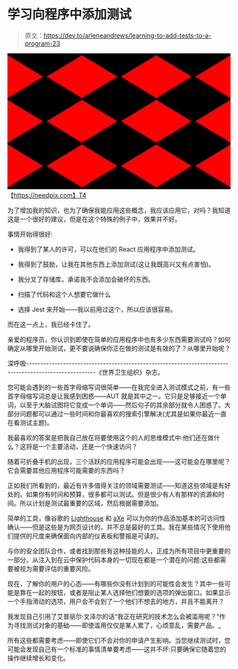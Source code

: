 # 学习向程序中添加测试

> 原文：<https://dev.to/arleneandrews/learning-to-add-tests-to-a-program-23>

[![](img/4edb10fd789ce618216b733b9bd8e98f.png)](https://storage.needpix.com/rsynced_images/harlequin-pattern.jpg)
【https://needpix.com】T4

为了增加我的知识，也为了确保我能应用这些概念，我应该应用它，对吗？我知道这是一个很好的建议，但是在这个特殊的例子中，效果并不好。

事情开始得很好:

*   我得到了某人的许可，可以在他们的 React 应用程序中添加测试。

*   我得到了鼓励，让我在其他东西上添加测试(这让我既高兴又有点害怕)。

*   我分叉了存储库，承诺我不会添加会破坏的东西。

*   扫描了代码和这个人想要它做什么

*   选择 Jest 来开始——我以前用过这个，所以应该很容易。

而在这一点上，我已经卡住了。

亲爱的程序员，你认识到即使在简单的应用程序中也有多少东西需要测试吗？如何确定从哪里开始测试，更不要说确保你正在做的测试是有效的了？从哪里开始呢？

深呼吸------------------------------------------------------------------------------------------------------《世界卫生组织》杂志。

您可能会遇到的一些首字母缩写词很简单——在我完全进入测试模式之前，有一些首字母缩写词总是让我感到困惑——AUT 就是其中之一。它只是足够接近一个单词，以至于大脑试图将它变成一个单词——然后句子的其余部分就令人困惑了。大部分问题都可以通过一些时间和你最喜欢的搜索引擎解决(尤其是如果你最近一直在看测试主题)。

我最喜欢的答案是把我自己放在将要使用这个的人的思维模式中:他们还在做什么？这将是一个主要活动，还是一个快速访问？

随着可折叠手机的出现，三个活跃的应用程序可能会出现——这可能会在哪里呢？它会需要其他应用程序可能需要的东西吗？

正如我们所看到的，最近有许多值得关注的领域需要测试——知道这些领域是有好处的。如果你有时间和预算，很多都可以测试。但是很少有人有那样的资源和时间。所以计划是测试最重要的区域，然后根据需要添加。

简单的工具，像谷歌的 [Lighthouse](https://developers.google.com/web/tools/lighthouse/) 和 [aXe](https://www.deque.com/axe/) 可以为你的作品添加基本的可访问性确认——但是这些是为网页设计的，并不总是最好的工具。我在某些情况下使用他们提供的尺度来确保面向内部的仪表板和警报是可读的。

与你的安全团队合作，或者找到那些有这种技能的人，正成为所有项目中更重要的一部分。从注入到在云中保护代码本身的一切现在都是一个潜在的问题:这些都需要被视为需要评估的重要风险。

现在，了解你的用户的心态——有哪些你没有计划到的可能性会发生？其中一些可能是靠在一起的按钮，或者是阻止某人选择他们想要的选项的弹出窗口。如果显示一个手指滑动的选项，用户会不会到了一个他们不想去的地方，并且不能离开？

我发现自己引用了艾普丽尔·文泽尔的话“我正在研究的技术怎么会被滥用呢？”作为寻找测试对象的基础——即使滥用仅仅是某人累了，心烦意乱，需要产品。_

所有这些都需要考虑——即使它们不会对你的申请产生影响。当您继续测试时，您可能会发现自己有一个标准的事情清单要考虑——这并不坏:只要确保它随着您的操作继续增长和变化。